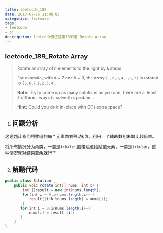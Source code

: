 ```yaml
---
title: leetcode_189
date: 2017-07-26 11:08:03
categories: leetcode
tags: 
- leetcode
- oj
description: leetcode算法题第1899道 Rotate Array
---
```


## leetcode\_189\_Rotate Array

>Rotate an array of *n* elements to the right by *k* steps.
>
>For example, with *n* = 7 and *k* = 3, the array `[1,2,3,4,5,6,7]` is rotated to `[5,6,7,1,2,3,4]`.
>
>**Note:**
>Try to come up as many solutions as you can, there are at least 3 different ways to solve this problem.
>
>**Hint:**
>Could you do it in-place with O(1) extra space?

1. ## **问题分析**

这道题让我们将数组的每个元素向右移动k位，利用一个辅助数组来做比较简单。

将所有情况分为两类，一类是`i+k<len`,直接赋值给赋值元素，一类是`i+k>len`，这种情况就对结果取余就行了

2. ## **解题代码**

```java
public class Solution {
    public void rotate(int[] nums, int k) {
        int []result = new int[nums.length];
        for(int i = 0;i<nums.length;i++){
           result[(i+k)%nums.length] = nums[i];   
        }
       for(int i = 0;i<nums.length;i++){
           nums[i] = result [i];
       }
    }
}
```

